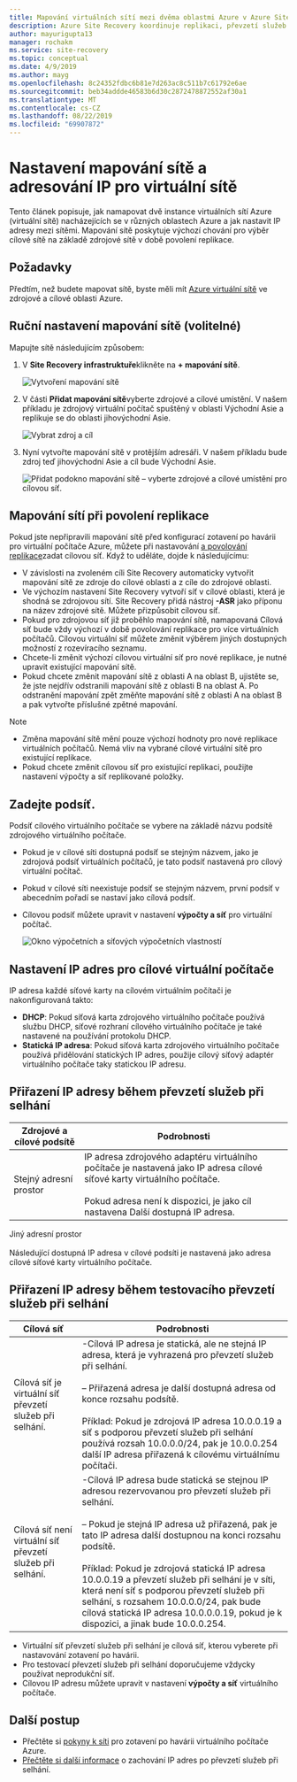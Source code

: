 ```yaml
---
title: Mapování virtuálních sítí mezi dvěma oblastmi Azure v Azure Site Recovery | Microsoft Docs
description: Azure Site Recovery koordinuje replikaci, převzetí služeb při selhání a obnovení virtuálních počítačů a fyzických serverů. Přečtěte si o převzetí služeb při selhání do Azure nebo do sekundárního datacentra.
author: mayurigupta13
manager: rochakm
ms.service: site-recovery
ms.topic: conceptual
ms.date: 4/9/2019
ms.author: mayg
ms.openlocfilehash: 8c24352fdbc6b81e7d263ac8c511b7c61792e6ae
ms.sourcegitcommit: beb34addde46583b6d30c2872478872552af30a1
ms.translationtype: MT
ms.contentlocale: cs-CZ
ms.lasthandoff: 08/22/2019
ms.locfileid: "69907872"
---
```

# <a name="set-up-network-mapping-and-ip-addressing-for-vnets"></a>Nastavení mapování sítě a adresování IP pro virtuální sítě

Tento článek popisuje, jak namapovat dvě instance virtuálních sítí Azure (virtuální sítě) nacházejících se v různých oblastech Azure a jak nastavit IP adresy mezi sítěmi. Mapování sítě poskytuje výchozí chování pro výběr cílové sítě na základě zdrojové sítě v době povolení replikace.

## <a name="prerequisites"></a>Požadavky

Předtím, než budete mapovat sítě, byste měli mít [Azure virtuální sítě](../virtual-network/virtual-networks-overview.md) ve zdrojové a cílové oblasti Azure. 

## <a name="set-up-network-mapping-manually-optional"></a>Ruční nastavení mapování sítě (volitelné)

Mapujte sítě následujícím způsobem:

1. V **Site Recovery infrastruktuře**klikněte na **+ mapování sítě**.

    ![ Vytvoření mapování sítě](./media/site-recovery-network-mapping-azure-to-azure/network-mapping1.png)

3. V části **Přidat mapování sítě**vyberte zdrojové a cílové umístění. V našem příkladu je zdrojový virtuální počítač spuštěný v oblasti Východní Asie a replikuje se do oblasti jihovýchodní Asie.

    ![Vybrat zdroj a cíl](./media/site-recovery-network-mapping-azure-to-azure/network-mapping2.png)
3. Nyní vytvořte mapování sítě v protějším adresáři. V našem příkladu bude zdroj teď jihovýchodní Asie a cíl bude Východní Asie.

    ![Přidat podokno mapování sítě – vyberte zdrojové a cílové umístění pro cílovou síť.](./media/site-recovery-network-mapping-azure-to-azure/network-mapping3.png)


## <a name="map-networks-when-you-enable-replication"></a>Mapování sítí při povolení replikace

Pokud jste nepřipravili mapování sítě před konfigurací zotavení po havárii pro virtuální počítače Azure, můžete při nastavování [a povolování replikace](azure-to-azure-how-to-enable-replication.md)zadat cílovou síť. Když to uděláte, dojde k následujícímu:

- V závislosti na zvoleném cíli Site Recovery automaticky vytvořit mapování sítě ze zdroje do cílové oblasti a z cíle do zdrojové oblasti.
- Ve výchozím nastavení Site Recovery vytvoří síť v cílové oblasti, která je shodná se zdrojovou sítí. Site Recovery přidá nástroj **-ASR** jako příponu na název zdrojové sítě. Můžete přizpůsobit cílovou síť.
- Pokud pro zdrojovou síť již proběhlo mapování sítě, namapovaná Cílová síť bude vždy výchozí v době povolování replikace pro více virtuálních počítačů. Cílovou virtuální síť můžete změnit výběrem jiných dostupných možností z rozevíracího seznamu. 
- Chcete-li změnit výchozí cílovou virtuální síť pro nové replikace, je nutné upravit existující mapování sítě.
- Pokud chcete změnit mapování sítě z oblasti A na oblast B, ujistěte se, že jste nejdřív odstranili mapování sítě z oblasti B na oblast A. Po odstranění mapování zpět změňte mapování sítě z oblasti A na oblast B a pak vytvořte příslušné zpětné mapování.

>[!NOTE]
>* Změna mapování sítě mění pouze výchozí hodnoty pro nové replikace virtuálních počítačů. Nemá vliv na vybrané cílové virtuální sítě pro existující replikace. 
>* Pokud chcete změnit cílovou síť pro existující replikaci, použijte nastavení výpočty a síť replikované položky.

## <a name="specify-a-subnet"></a>Zadejte podsíť.

Podsíť cílového virtuálního počítače se vybere na základě názvu podsítě zdrojového virtuálního počítače.

- Pokud je v cílové síti dostupná podsíť se stejným názvem, jako je zdrojová podsíť virtuálních počítačů, je tato podsíť nastavená pro cílový virtuální počítač.
- Pokud v cílové síti neexistuje podsíť se stejným názvem, první podsíť v abecedním pořadí se nastaví jako cílová podsíť.
- Cílovou podsíť můžete upravit v nastavení **výpočty a síť** pro virtuální počítač.

    ![Okno výpočetních a síťových výpočetních vlastností](./media/site-recovery-network-mapping-azure-to-azure/modify-subnet.png)


## <a name="set-up-ip-addressing-for-target-vms"></a>Nastavení IP adres pro cílové virtuální počítače

IP adresa každé síťové karty na cílovém virtuálním počítači je nakonfigurovaná takto:

- **DHCP**: Pokud síťová karta zdrojového virtuálního počítače používá službu DHCP, síťové rozhraní cílového virtuálního počítače je také nastavené na používání protokolu DHCP.
- **Statická IP adresa**: Pokud síťová karta zdrojového virtuálního počítače používá přidělování statických IP adres, použije cílový síťový adaptér virtuálního počítače taky statickou IP adresu.


## <a name="ip-address-assignment-during-failover"></a>Přiřazení IP adresy během převzetí služeb při selhání

**Zdrojové a cílové podsítě** | **Podrobnosti**
--- | ---
Stejný adresní prostor | IP adresa zdrojového adaptéru virtuálního počítače je nastavená jako IP adresa cílové síťové karty virtuálního počítače.<br/><br/> Pokud adresa není k dispozici, je jako cíl nastavena Další dostupná IP adresa.

Jiný adresní prostor<br/><br/> Následující dostupná IP adresa v cílové podsíti je nastavená jako adresa cílové síťové karty virtuálního počítače.



## <a name="ip-address-assignment-during-test-failover"></a>Přiřazení IP adresy během testovacího převzetí služeb při selhání

**Cílová síť** | **Podrobnosti**
--- | ---
Cílová síť je virtuální síť převzetí služeb při selhání. | -Cílová IP adresa je statická, ale ne stejná IP adresa, která je vyhrazená pro převzetí služeb při selhání.<br/><br/>  – Přiřazená adresa je další dostupná adresa od konce rozsahu podsítě.<br/><br/> Příklad: Pokud je zdrojová IP adresa 10.0.0.19 a síť s podporou převzetí služeb při selhání používá rozsah 10.0.0.0/24, pak je 10.0.0.254 další IP adresa přiřazená k cílovému virtuálnímu počítači.
Cílová síť není virtuální síť převzetí služeb při selhání. | -Cílová IP adresa bude statická se stejnou IP adresou rezervovanou pro převzetí služeb při selhání.<br/><br/>  – Pokud je stejná IP adresa už přiřazená, pak je tato IP adresa další dostupnou na konci rozsahu podsítě.<br/><br/> Příklad: Pokud je zdrojová statická IP adresa 10.0.0.19 a převzetí služeb při selhání je v síti, která není síť s podporou převzetí služeb při selhání, s rozsahem 10.0.0.0/24, pak bude cílová statická IP adresa 10.0.0.0.19, pokud je k dispozici, a jinak bude 10.0.0.254.

- Virtuální síť převzetí služeb při selhání je cílová síť, kterou vyberete při nastavování zotavení po havárii.
- Pro testovací převzetí služeb při selhání doporučujeme vždycky používat neprodukční síť.
- Cílovou IP adresu můžete upravit v nastavení **výpočty a síť** virtuálního počítače.


## <a name="next-steps"></a>Další postup

- Přečtěte si [pokyny k síti](site-recovery-azure-to-azure-networking-guidance.md) pro zotavení po havárii virtuálního počítače Azure.
- [Přečtěte si další informace](site-recovery-retain-ip-azure-vm-failover.md) o zachování IP adres po převzetí služeb při selhání.
